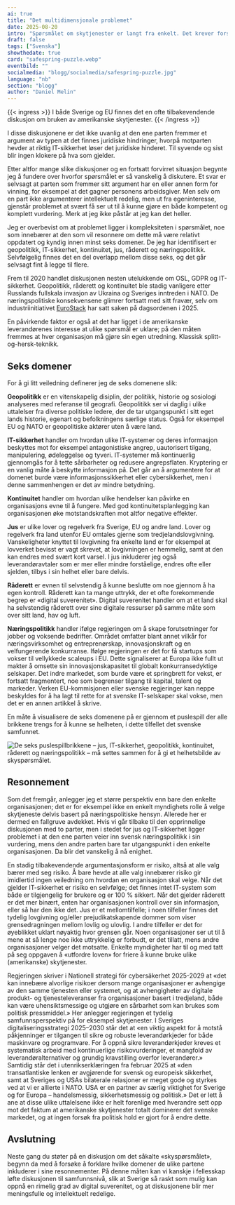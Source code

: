 ```yaml
---
ai: true
title: "Det multidimensjonale problemet"
date: 2025-08-20
intro: "Spørsmålet om skytjenester er langt fra enkelt. Det krever forståelse for jus, IT-sikkerhet, geopolitikk og mer – seks domener som sammen utgjør en kompleks helhet."
draft: false
tags: ["Svenska"]
showthedate: true
card: "safespring-puzzle.webp"
eventbild: ""
socialmedia: "blogg/socialmedia/safespring-puzzle.jpg"
language: "nb"
section: "blogg"
author: "Daniel Melin"
---
```

{{< ingress >}}
I både Sverige og EU finnes det en ofte tilbakevendende diskusjon om bruken av amerikanske skytjenester.
{{< /ingress >}}

I disse diskusjonene er det ikke uvanlig at den ene parten fremmer et argument av typen at det finnes juridiske hindringer, hvorpå motparten hevder at riktig IT-sikkerhet løser det juridiske hinderet. Til syvende og sist blir ingen klokere på hva som gjelder.

Etter altfor mange slike diskusjoner og en fortsatt forvirret situasjon begynte jeg å fundere over hvorfor spørsmålet er så vanskelig å diskutere. Et svar er selvsagt at parten som fremmer sitt argument har en eller annen form for vinning, for eksempel at det gagner personens arbeidsgiver. Men selv om en part ikke argumenterer intellektuelt redelig, men ut fra egeninteresse, gjenstår problemet at svært få ser ut til å kunne gjøre en både kompetent og komplett vurdering. Merk at jeg ikke påstår at jeg kan det heller.

Jeg er overbevist om at problemet ligger i kompleksiteten i spørsmålet, noe som innebærer at den som vil resonnere om dette må være relativt oppdatert og kyndig innen minst seks domener. De jeg har identifisert er geopolitikk, IT-sikkerhet, kontinuitet, jus, råderett og næringspolitikk. Selvfølgelig finnes det en del overlapp mellom disse seks, og det går selvsagt fint å legge til flere.

Frem til 2020 handlet diskusjonen nesten utelukkende om OSL, GDPR og IT-sikkerhet. Geopolitikk, råderett og kontinuitet ble stadig vanligere etter Russlands fullskala invasjon av Ukraina og Sveriges inntreden i NATO. De næringspolitiske konsekvensene glimrer fortsatt med sitt fravær, selv om industriinitiativet [EuroStack](https://eurostack.eu/) har satt saken på dagsordenen i 2025.

En påvirkende faktor er også at det har ligget i de amerikanske leverandørenes interesse at ulike spørsmål er uklare; på den måten fremmes at hver organisasjon må gjøre sin egen utredning. Klassisk splitt-og-hersk-teknikk.

## Seks domener
For å gi litt veiledning definerer jeg de seks domenene slik:

**Geopolitikk** er en vitenskapelig disiplin, der politikk, historie og sosiologi analyseres med referanse til geografi. Geopolitikk ser vi daglig i ulike uttalelser fra diverse politiske ledere, der de tar utgangspunkt i sitt eget lands historie, egenart og befolkningens særlige status. Også for eksempel EU og NATO er geopolitiske aktører uten å være land.

**IT-sikkerhet** handler om hvordan ulike IT-systemer og deres informasjon beskyttes mot for eksempel antagonistiske angrep, uautorisert tilgang, manipulering, ødeleggelse og tyveri. IT-systemer må kontinuerlig gjennomgås for å tette sårbarheter og redusere angrepsflaten. Kryptering er en vanlig måte å beskytte informasjon på. Det går an å argumentere for at domenet burde være informasjonssikkerhet eller cybersikkerhet, men i denne sammenhengen er det av mindre betydning.

**Kontinuitet** handler om hvordan ulike hendelser kan påvirke en organisasjons evne til å fungere. Med god kontinuitetsplanlegging kan organisasjonen øke motstandskraften mot altfor negative effekter.

**Jus** er ulike lover og regelverk fra Sverige, EU og andre land. Lover og regelverk fra land utenfor EU omtales gjerne som tredjelandslovgivning. Vanskeligheter knyttet til lovgivning fra enkelte land er for eksempel at lovverket bevisst er vagt skrevet, at lovgivningen er hemmelig, samt at den kan endres med svært kort varsel. I jus inkluderer jeg også leverandøravtaler som er mer eller mindre forståelige, endres ofte eller sjelden, tilbys i sin helhet eller bare delvis.

**Råderett** er evnen til selvstendig å kunne beslutte om noe gjennom å ha egen kontroll. Råderett kan ta mange uttrykk, der et ofte forekommende begrep er «digital suverenitet». Digital suverenitet handler om at et land skal ha selvstendig råderett over sine digitale ressurser på samme måte som over sitt land, hav og luft.

**Næringspolitikk** handler ifølge regjeringen om å skape forutsetninger for jobber og voksende bedrifter. Området omfatter blant annet vilkår for næringsvirksomhet og entreprenørskap, innovasjonskraft og en velfungerende konkurranse. Ifølge regjeringen er det for få startups som vokser til vellykkede scaleups i EU. Dette signaliserer at Europa ikke fullt ut makter å omsette sin innovasjonskapasitet til globalt konkurransedyktige selskaper. Det indre markedet, som burde være et springbrett for vekst, er fortsatt fragmentert, noe som begrenser tilgang til kapital, talent og markeder. Verken EU-kommisjonen eller svenske regjeringer kan neppe beskyldes for å ha lagt til rette for at svenske IT-selskaper skal vokse, men det er en annen artikkel å skrive.

En måte å visualisere de seks domenene på er gjennom et puslespill der alle brikkene trengs for å kunne se helheten, i dette tilfellet det svenske samfunnet.

![De seks puslespillbrikkene – jus, IT-sikkerhet, geopolitikk, kontinuitet, råderett og næringspolitikk – må settes sammen for å gi et helhetsbilde av skyspørsmålet.](/img/blogg/cards/safespring-puzzle.svg)

## Resonnement

Som det fremgår, anlegger jeg et større perspektiv enn bare den enkelte organisasjonen; det er for eksempel ikke en enkelt myndighets rolle å velge skytjeneste delvis basert på næringspolitiske hensyn. Allerede her er dermed en fallgruve avdekket. Hvis vi går tilbake til den opprinnelige diskusjonen med to parter, men i stedet for jus og IT-sikkerhet ligger problemet i at den ene parten veier inn svensk næringspolitikk i sin vurdering, mens den andre parten bare tar utgangspunkt i den enkelte organisasjonen. Da blir det vanskelig å nå enighet.

En stadig tilbakevendende argumentasjonsform er risiko, altså at alle valg bærer med seg risiko. Å bare hevde at alle valg innebærer risiko gir imidlertid ingen veiledning om hvordan en organisasjon skal velge. Når det gjelder IT-sikkerhet er risiko en selvfølge; det finnes intet IT-system som både er tilgjengelig for brukere og er 100 % sikkert. Når det gjelder råderett er det mer binært, enten har organisasjonen kontroll over sin informasjon, eller så har den ikke det. Jus er et mellomtilfelle; i noen tilfeller finnes det tydelig lovgivning og/eller prejudikatskapende dommer som viser grensedragningen mellom lovlig og ulovlig. I andre tilfeller er det for øyeblikket uklart nøyaktig hvor grensen går. Noen organisasjoner ser ut til å mene at så lenge noe ikke uttrykkelig er forbudt, er det tillatt, mens andre organisasjoner velger det motsatte. Enkelte myndigheter har til og med tatt på seg oppgaven å «utfordre loven» for friere å kunne bruke ulike (amerikanske) skytjenester.

Regjeringen skriver i Nationell strategi för cybersäkerhet 2025-2029 at «det kan innebære alvorlige risikoer dersom mange organisasjoner er avhengige av den samme tjenesten eller systemet, og at avhengigheter av digitale produkt- og tjenesteleveranser fra organisasjoner basert i tredjeland, både kan være uhensiktsmessige og utgjøre en sårbarhet som kan brukes som politisk pressmiddel.» Her anlegger regjeringen et tydelig samfunnsperspektiv på for eksempel skytjenester. I Sveriges digitaliseringsstrategi 2025–2030 står det at «en viktig aspekt for å motstå påkjenninger er tilgangen til sikre og robuste leverandørkjeder for både maskinvare og programvare. For å oppnå sikre leverandørkjeder kreves et systematisk arbeid med kontinuerlige risikovurderinger, et mangfold av leverandøralternativer og grundig kravstilling overfor leverandører.» Samtidig står det i utenrikserklæringen fra februar 2025 at «den transatlantiske lenken er avgjørende for svensk og europeisk sikkerhet, samt at Sveriges og USAs bilaterale relasjoner er meget gode og styrkes ved at vi er allierte i NATO. USA er en partner av særlig viktighet for Sverige og for Europa – handelsmessig, sikkerhetsmessig og politisk.» Det er lett å ane at disse ulike uttalelsene ikke er helt forenlige med hverandre sett opp mot det faktum at amerikanske skytjenester totalt dominerer det svenske markedet, og at ingen forsøk fra politisk hold er gjort for å endre dette.

## Avslutning

Neste gang du støter på en diskusjon om det såkalte «skyspørsmålet», begynn da med å forsøke å forklare hvilke domener de ulike partene inkluderer i sine resonnementer. På denne måten kan vi kanskje i fellesskap løfte diskusjonen til samfunnsnivå, slik at Sverige så raskt som mulig kan oppnå en rimelig grad av digital suverenitet, og at diskusjonene blir mer meningsfulle og intellektuelt redelige.